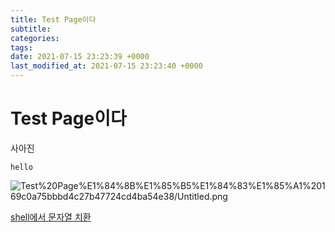 ```yaml
---
title: Test Page이다
subtitle: 
categories: 
tags: 
date: 2021-07-15 23:23:39 +0000
last_modified_at: 2021-07-15 23:23:40 +0000
---
```

# Test Page이다

사아진

`hello`

![Test%20Page%E1%84%8B%E1%85%B5%E1%84%83%E1%85%A1%20169c0a75bbbd4c27b47724cd4ba54e38/Untitled.png](Test%20Page%E1%84%8B%E1%85%B5%E1%84%83%E1%85%A1%20169c0a75bbbd4c27b47724cd4ba54e38/Untitled.png)

[shell에서 문자열 치환](https://www.notion.so/shell-c34ea2cc03644609ae9b74ed40aecc2f)